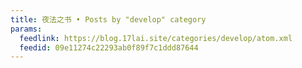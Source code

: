 ```yaml
---
title: 夜法之书 • Posts by "develop" category
params:
  feedlink: https://blog.17lai.site/categories/develop/atom.xml
  feedid: 09e11274c22293ab0f89f7c1ddd87644
---
```

